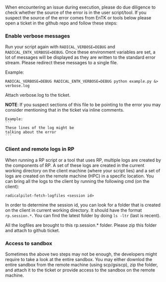 When encountering an issue during execution, please do due diligence to
check whether the source of the error is in the user script/tool. If you 
suspect the source of the error comes from EnTK or tools below please open a
ticket in the github repo and follow these steps:

### Enable verbose messages

Run your script again with ``RADICAL_VERBOSE=DEBUG`` and 
``RADICAL_ENTK_VERBOSE=DEBUG``. Once these environment variables are set, a lot
of messages will be displayed as they are written to the standard error 
stream. Please redirect these messages to a single file.

Example:
```
RADICAL_VERBOSE=DEBUG RADICAL_ENTK_VERBOSE=DEBUG python example.py &> verbose.log
```

Attach verbose.log to the ticket.

**NOTE**: If you suspect sections of this file to be pointing to the error you may consider mentioning
that in the ticket via inline comments.

    Example:
    ```
    These lines of the log might be 
    talking about the error
    ```

### Client and remote logs in RP

When running a RP script or a tool that uses RP, multiple logs are created by the components of RP. A set
of these logs are created in the current working directory on the client machine (where your script lies) 
and a set of logs are created on the remote machine (HPC) in a specific location. You can bring
all the logs to the client by running the following cmd (on the client):

```
radicalpilot-fetch-logfiles <session id>
```

In order to determine the session id, you can look for a folder that is created on the client in 
current working directory. It should have the format ```rp.session.*```. You can find the latest
folder by doing ``ls -ltr`` (last is recent).

All the logfiles are brought to this rp.session.* folder. Please zip this folder and attach to 
github ticket.

### Access to sandbox

Sometimes the above two steps may not be enough, the developers might require to take a look at
the entire sandbox. You may either downlod the entire sandbox from the remote machine (using 
scp/gsiscp), zip the folder, and attach it to the ticket or provide access to the sandbox on
the remote machine.

